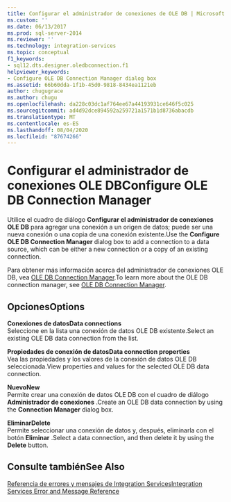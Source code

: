 ```yaml
---
title: Configurar el administrador de conexiones de OLE DB | Microsoft Docs
ms.custom: ''
ms.date: 06/13/2017
ms.prod: sql-server-2014
ms.reviewer: ''
ms.technology: integration-services
ms.topic: conceptual
f1_keywords:
- sql12.dts.designer.oledbconnection.f1
helpviewer_keywords:
- Configure OLE DB Connection Manager dialog box
ms.assetid: 66b60dda-1f1b-45d0-9818-8434ea1121eb
author: chugugrace
ms.author: chugu
ms.openlocfilehash: da228c03dc1af764ee67a44193931ce646f5c025
ms.sourcegitcommit: ad4d92dce894592a259721a1571b1d8736abacdb
ms.translationtype: MT
ms.contentlocale: es-ES
ms.lasthandoff: 08/04/2020
ms.locfileid: "87674266"
---
```

# <a name="configure-ole-db-connection-manager"></a><span data-ttu-id="7fdae-102">Configurar el administrador de conexiones OLE DB</span><span class="sxs-lookup"><span data-stu-id="7fdae-102">Configure OLE DB Connection Manager</span></span>
  <span data-ttu-id="7fdae-103">Utilice el cuadro de diálogo **Configurar el administrador de conexiones OLE DB** para agregar una conexión a un origen de datos; puede ser una nueva conexión o una copia de una conexión existente.</span><span class="sxs-lookup"><span data-stu-id="7fdae-103">Use the **Configure OLE DB Connection Manager** dialog box to add a connection to a data source, which can be either a new connection or a copy of an existing connection.</span></span>  
  
 <span data-ttu-id="7fdae-104">Para obtener más información acerca del administrador de conexiones OLE DB, vea [OLE DB Connection Manager](connection-manager/ole-db-connection-manager.md).</span><span class="sxs-lookup"><span data-stu-id="7fdae-104">To learn more about the OLE DB connection manager, see [OLE DB Connection Manager](connection-manager/ole-db-connection-manager.md).</span></span>  
  
## <a name="options"></a><span data-ttu-id="7fdae-105">Opciones</span><span class="sxs-lookup"><span data-stu-id="7fdae-105">Options</span></span>  
 <span data-ttu-id="7fdae-106">**Conexiones de datos**</span><span class="sxs-lookup"><span data-stu-id="7fdae-106">**Data connections**</span></span>  
 <span data-ttu-id="7fdae-107">Seleccione en la lista una conexión de datos OLE DB existente.</span><span class="sxs-lookup"><span data-stu-id="7fdae-107">Select an existing OLE DB data connection from the list.</span></span>  
  
 <span data-ttu-id="7fdae-108">**Propiedades de conexión de datos**</span><span class="sxs-lookup"><span data-stu-id="7fdae-108">**Data connection properties**</span></span>  
 <span data-ttu-id="7fdae-109">Vea las propiedades y los valores de la conexión de datos OLE DB seleccionada.</span><span class="sxs-lookup"><span data-stu-id="7fdae-109">View properties and values for the selected OLE DB data connection.</span></span>  
  
 <span data-ttu-id="7fdae-110">**Nuevo**</span><span class="sxs-lookup"><span data-stu-id="7fdae-110">**New**</span></span>  
 <span data-ttu-id="7fdae-111">Permite crear una conexión de datos OLE DB con el cuadro de diálogo **Administrador de conexiones** .</span><span class="sxs-lookup"><span data-stu-id="7fdae-111">Create an OLE DB data connection by using the **Connection Manager** dialog box.</span></span>  
  
 <span data-ttu-id="7fdae-112">**Eliminar**</span><span class="sxs-lookup"><span data-stu-id="7fdae-112">**Delete**</span></span>  
 <span data-ttu-id="7fdae-113">Permite seleccionar una conexión de datos y, después, eliminarla con el botón **Eliminar** .</span><span class="sxs-lookup"><span data-stu-id="7fdae-113">Select a data connection, and then delete it by using the **Delete** button.</span></span>  
  
## <a name="see-also"></a><span data-ttu-id="7fdae-114">Consulte también</span><span class="sxs-lookup"><span data-stu-id="7fdae-114">See Also</span></span>  
 [<span data-ttu-id="7fdae-115">Referencia de errores y mensajes de Integration Services</span><span class="sxs-lookup"><span data-stu-id="7fdae-115">Integration Services Error and Message Reference</span></span>](../../2014/integration-services/integration-services-error-and-message-reference.md)  
  
  
